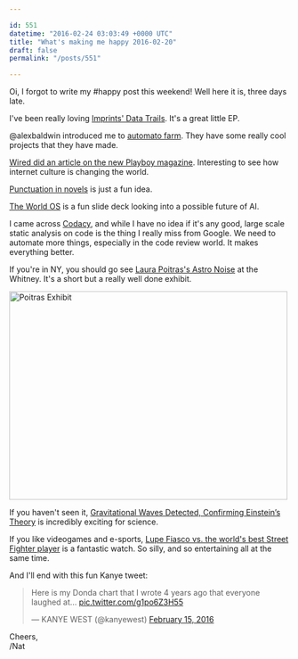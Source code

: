 ```yaml
---

id: 551
datetime: "2016-02-24 03:03:49 +0000 UTC"
title: "What's making me happy 2016-02-20"
draft: false
permalink: "/posts/551"

---
```


Oi, I forgot to write my #happy post this weekend! Well here it is, three days late.

I've been really loving [Imprints' Data Trails](https://sereinlabel.bandcamp.com/album/data-trails). It's a great little EP.

@alexbaldwin introduced me to [automato farm](http://www.automato.farm/). They have some really cool projects that they have made.

[Wired did an article on the new Playboy magazine](http://www.wired.com/2016/02/nsfw-playboy-traded-nipples-for-good-design-and-it-works/). Interesting to see how internet culture is changing the world.

[Punctuation in novels](https://medium.com/@neuroecology/punctuation-in-novels-8f316d542ec4#.6f1iabhhz) is just a fun idea.

[The World OS](http://www.slideshare.net/fiahless1/the-world-os) is a fun slide deck looking into a possible future of AI.

I came across [Codacy](https://www.codacy.com/), and while I have no idea if it's any good, large scale static analysis on code is the thing I really miss from Google. We need to automate more things, especially in the code review world. It makes everything better.

If you're in NY, you should go see [Laura Poitras's Astro Noise](http://whitney.org/Exhibitions/LauraPoitras) at the Whitney. It's a short but a really well done exhibit.

<a data-flickr-embed="true"  href="https://www.flickr.com/photos/icco/25225983605/in/datetaken-ff/" title="Poitras Exhibit"><img src="https://farm2.staticflickr.com/1572/25225983605_a27fff225b.jpg" width="500" height="374" alt="Poitras Exhibit"></a><script async src="//embedr.flickr.com/assets/client-code.js" charset="utf-8"></script>

If you haven't seen it, [Gravitational Waves Detected, Confirming Einstein’s Theory](http://www.nytimes.com/2016/02/12/science/ligo-gravitational-waves-black-holes-einstein.html) is incredibly exciting for science.

If you like videogames and e-sports, [Lupe Fiasco vs. the world's best Street Fighter player](http://www.polygon.com/2016/2/16/11014866/rapper-lupe-fiasco-beat-the-worlds-best-street-fighter-pro) is a fantastic watch. So silly, and so entertaining all at the same time.

And I'll end with this fun Kanye tweet:

<blockquote class="twitter-tweet" data-lang="en"><p lang="en" dir="ltr">Here is my Donda chart that I wrote 4 years ago that everyone laughed at… <a href="https://t.co/g1po6Z3H55">pic.twitter.com/g1po6Z3H55</a></p>&mdash; KANYE WEST (@kanyewest) <a href="https://twitter.com/kanyewest/status/699108088687755264">February 15, 2016</a></blockquote>
<script async src="//platform.twitter.com/widgets.js" charset="utf-8"></script>

Cheers,  
/Nat
